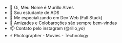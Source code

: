 - 👋 Oi, Meu Nome é Murillo Alves
- 👀 Sou estudante de ADS
- 🌱 Me especializando em Dev Web (Full Stack)
- 💞️ Amizades e Colobaroções são sempre bem-vindas
- 📫 Contato pelo instagram (@rillo_yo)
- ⚡ Photographer - Movies - Technology

<!---
RilloTech/RilloTech is a ✨ special ✨ repository because its `README.md` (this file) appears on your GitHub profile.
You can click the Preview link to take a look at your changes.
--->
